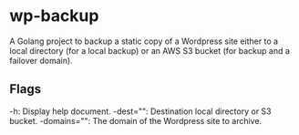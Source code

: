wp-backup
=========

A Golang project to backup a static copy of a Wordpress site either to a local directory (for a local backup) or an AWS S3 bucket (for backup and a failover domain).

## Flags

-h: Display help document.
-dest="": Destination local directory or S3 bucket.
-domains="": The domain of the Wordpress site to archive.